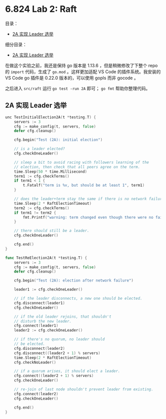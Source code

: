 # 6.824 Lab 2: Raft

目录：

<!-- @import "[TOC]" {cmd="toc" depthFrom=2 depthTo=2 orderedList=false} -->

<!-- code_chunk_output -->

- [2A 实现 Leader 选举](#2a-实现-leader-选举)

<!-- /code_chunk_output -->

细分目录：

<!-- @import "[TOC]" {cmd="toc" depthFrom=2 depthTo=6 orderedList=false} -->

<!-- code_chunk_output -->

- [2A 实现 Leader 选举](#2a-实现-leader-选举)

<!-- /code_chunk_output -->

在做这个实验之前，我还是保持 go 版本是 1.13.6 ，但是稍微修改了下整个 repo 的 `import` 代码，生成了 `go.mod` 。这样更加适配 VS Code 的插件系统。我安装的 VS Code go 插件是 0.22.0 版本的，可以使用 gopls 而非 gocode 。

之后进入 `src/raft` 运行 `go test -run 2A` 即可； `go fmt` 帮助你整理代码。

## 2A 实现 Leader 选举

```go
unc TestInitialElection2A(t *testing.T) {
	servers := 3
	cfg := make_config(t, servers, false)
	defer cfg.cleanup()

	cfg.begin("Test (2A): initial election")

	// is a leader elected?
	cfg.checkOneLeader()

	// sleep a bit to avoid racing with followers learning of the
	// election, then check that all peers agree on the term.
	time.Sleep(50 * time.Millisecond)
	term1 := cfg.checkTerms()
	if term1 < 1 {
		t.Fatalf("term is %v, but should be at least 1", term1)
	}

	// does the leader+term stay the same if there is no network failure?
	time.Sleep(2 * RaftElectionTimeout)
	term2 := cfg.checkTerms()
	if term1 != term2 {
		fmt.Printf("warning: term changed even though there were no failures")
	}

	// there should still be a leader.
	cfg.checkOneLeader()

	cfg.end()
}

func TestReElection2A(t *testing.T) {
	servers := 3
	cfg := make_config(t, servers, false)
	defer cfg.cleanup()

	cfg.begin("Test (2A): election after network failure")

	leader1 := cfg.checkOneLeader()

	// if the leader disconnects, a new one should be elected.
	cfg.disconnect(leader1)
	cfg.checkOneLeader()

	// if the old leader rejoins, that shouldn't
	// disturb the new leader.
	cfg.connect(leader1)
	leader2 := cfg.checkOneLeader()

	// if there's no quorum, no leader should
	// be elected.
	cfg.disconnect(leader2)
	cfg.disconnect((leader2 + 1) % servers)
	time.Sleep(2 * RaftElectionTimeout)
	cfg.checkNoLeader()

	// if a quorum arises, it should elect a leader.
	cfg.connect((leader2 + 1) % servers)
	cfg.checkOneLeader()

	// re-join of last node shouldn't prevent leader from existing.
	cfg.connect(leader2)
	cfg.checkOneLeader()

	cfg.end()
}
```

